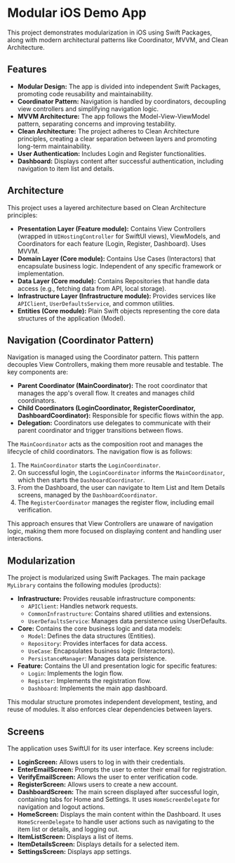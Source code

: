 
# Modular iOS Demo App

This project demonstrates modularization in iOS using Swift Packages, along with modern architectural patterns like Coordinator, MVVM, and Clean Architecture.

## Features

*   **Modular Design:** The app is divided into independent Swift Packages, promoting code reusability and maintainability.
*   **Coordinator Pattern:** Navigation is handled by coordinators, decoupling view controllers and simplifying navigation logic.
*   **MVVM Architecture:** The app follows the Model-View-ViewModel pattern, separating concerns and improving testability.
*   **Clean Architecture:** The project adheres to Clean Architecture principles, creating a clear separation between layers and promoting long-term maintainability.
*   **User Authentication:** Includes Login and Register functionalities.
*   **Dashboard:** Displays content after successful authentication, including navigation to item list and details.

## Architecture

This project uses a layered architecture based on Clean Architecture principles:

*   **Presentation Layer (Feature module):** Contains View Controllers (wrapped in `UIHostingController` for SwiftUI views), ViewModels, and Coordinators for each feature (Login, Register, Dashboard). Uses MVVM.
*   **Domain Layer (Core module):** Contains Use Cases (Interactors) that encapsulate business logic. Independent of any specific framework or implementation.
*   **Data Layer (Core module):** Contains Repositories that handle data access (e.g., fetching data from API, local storage).
*   **Infrastructure Layer (Infrastructure module):** Provides services like `APIClient`, `UserDefaultsService`, and common utilities.
*   **Entities (Core module):** Plain Swift objects representing the core data structures of the application (Model).

## Navigation (Coordinator Pattern)

Navigation is managed using the Coordinator pattern. This pattern decouples View Controllers, making them more reusable and testable. The key components are:

*   **Parent Coordinator (MainCoordinator):** The root coordinator that manages the app's overall flow. It creates and manages child coordinators.
*   **Child Coordinators (LoginCoordinator, RegisterCoordinator, DashboardCoordinator):** Responsible for specific flows within the app.
*   **Delegation:** Coordinators use delegates to communicate with their parent coordinator and trigger transitions between flows.

The `MainCoordinator` acts as the composition root and manages the lifecycle of child coordinators. The navigation flow is as follows:

1.  The `MainCoordinator` starts the `LoginCoordinator`.
2.  On successful login, the `LoginCoordinator` informs the `MainCoordinator`, which then starts the `DashboardCoordinator`.
3.  From the Dashboard, the user can navigate to Item List and Item Details screens, managed by the `DashboardCoordinator`.
4.  The `RegisterCoordinator` manages the register flow, including email verification.

This approach ensures that View Controllers are unaware of navigation logic, making them more focused on displaying content and handling user interactions.

## Modularization

The project is modularized using Swift Packages. The main package `MyLibrary` contains the following modules (products):

*   **Infrastructure:** Provides reusable infrastructure components:
    *   `APIClient`: Handles network requests.
    *   `CommonInfrastructure`: Contains shared utilities and extensions.
    *   `UserDefaultsService`: Manages data persistence using UserDefaults.
*   **Core:** Contains the core business logic and data models:
    *   `Model`: Defines the data structures (Entities).
    *   `Repository`: Provides interfaces for data access.
    *   `UseCase`: Encapsulates business logic (Interactors).
    *   `PersistanceManager`: Manages data persistence.
*   **Feature:** Contains the UI and presentation logic for specific features:
    *   `Login`: Implements the login flow.
    *   `Register`: Implements the registration flow.
    *   `Dashboard`: Implements the main app dashboard.

This modular structure promotes independent development, testing, and reuse of modules. It also enforces clear dependencies between layers.

## Screens

The application uses SwiftUI for its user interface. Key screens include:

*   **LoginScreen:** Allows users to log in with their credentials.
*   **EnterEmailScreen:** Prompts the user to enter their email for registration.
*   **VerifyEmailScreen:** Allows the user to enter verification code.
*   **RegisterScreen:** Allows users to create a new account.
*   **DashboardScreen:** The main screen displayed after successful login, containing tabs for Home and Settings. It uses `HomeScreenDelegate` for navigation and logout actions.
*   **HomeScreen:** Displays the main content within the Dashboard. It uses `HomeScreenDelegate` to handle user actions such as navigating to the item list or details, and logging out.
*   **ItemListScreen:** Displays a list of items.
*   **ItemDetailsScreen:** Displays details for a selected item.
*   **SettingsScreen:** Displays app settings.

